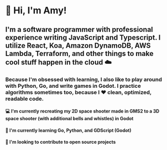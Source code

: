 # 👋 Hi, I'm Amy!

## I'm a software programmer with professional experience writing JavaScript and Typescript.  I utilize React, Koa, Amazon DynamoDB, AWS Lambda, Terraform, and other things to make cool stuff happen in the cloud ☁️

### Because I'm obsessed with learning, I also like to play around with Python, Go, and write games in Godot.  I practice algorithms sometimes too, because I ❤️ clean, optimized, readable code.

#### 💻 I'm currently recreating my 2D space shooter made in GMS2 to a 3D space shooter (with additional bells and whistles) in Godot

#### 🌱 I'm currently learning Go, Python, and GDScript (Godot)

#### 👯 I'm looking to contribute to open source projects

<!-- ## Let's get in touch:

<a href="https://www.linkedin.com/in/amyetinson/">
<img alt="LinkedIn Icon" src="https://user-images.githubusercontent.com/81831180/139599156-7d6b872a-1325-4ee6-8130-a3ef6c147b2b.png" width="3%" height="3%">
</a>

<a href="https://twitter.com/AmyTinson">
<img alt="Twitter Icon" src="https://user-images.githubusercontent.com/81831180/139600180-09873601-d587-4779-b7ac-fd8587a82047.png" width="3%" height="3%">
</a>

<a href="https://twitter.com/AmyTinson">
<img alt="Twitter Icon" src="https://user-images.githubusercontent.com/81831180/139600330-144390aa-9f19-450e-9df8-7bc3bdabd1b1.png" width="4%" height="4%">
</a>
 -->

<!--
**AmyTinson/AmyTinson** is a ✨ _special_ ✨ repository because its `README.md` (this file) appears on your GitHub profile.

Here are some ideas to get you started:

- 🔭 I’m currently working on ...
- 🌱 I’m currently learning ...
- 👯 I’m looking to collaborate on ...
- 🤔 I’m looking for help with ...
- 💬 Ask me about ...
- 📫 How to reach me: ...
- 😄 Pronouns: ...
- ⚡ Fun fact: ...
-->
